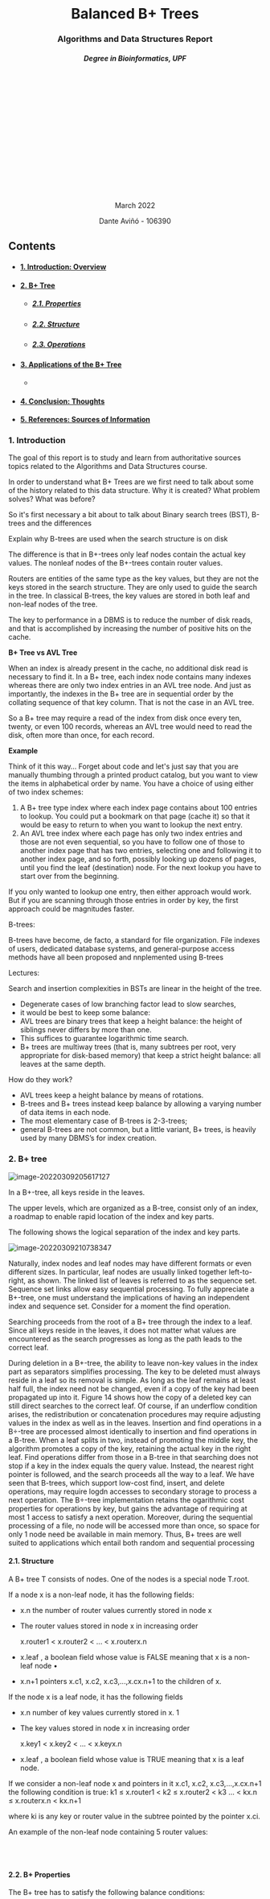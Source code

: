 <br/><br/>
<br/><br/>
<br/><br/>
<br/><br/>
    

<div style="text-align: center;">
    <h1>Balanced B+ Trees</h1>
	<h3>Algorithms and Data Structures Report</h3>
    <h5>Degree in Bioinformatics, UPF</h5>
    <br/><br/>
    <br/><br/>
	<br/><br/>
	<br/><br/>
    <br/><br/>
    <br/><br/>
    <br/><br/>
	<p>March 2022</p>
	<p>Dante Aviñó - 106390</p>
</div>


<div style="page-break-after: always; break-after: page;"></div>

<h2> Contents </h2>

- #### [1. Introduction: Overview](#Introduction)

- #### [2. B+ Tree](#B+Tree)

  - ##### [2.1. Properties](#B+Properties)
  - ##### [2.2. Structure](#B+Structure)
  - ##### [2.3. Operations](#B+Operations)

- #### [3. Applications of the B+ Tree](#B+Uses)

  - 

- #### [4. Conclusion: Thoughts](#Conclusion)

- #### [5. References: Sources of Information](#References)

<div style="page-break-after: always; break-after: page;"></div>

<div id='Introduction'/>
<h3>1. Introduction </h3>
The goal of this report is to study and learn from authoritative sources topics related to the Algorithms and Data Structures course.

In order to understand what B+ Trees are we first need to talk about some of the history related to this data structure. Why it is created? What problem solves? What was before?

So it's first necessary a bit about to talk about Binary search trees (BST), B-trees and the differences


Explain why B-trees are used when the search structure is on disk

The difference is that in B+-trees only leaf nodes contain the actual key values. The nonleaf nodes of the B+-trees contain router values.

Routers are entities of the same type as the key values, but they are not the keys stored in the search structure. They are only used to guide the search in the tree. In classical B-trees, the key values are stored in both leaf and non-leaf nodes of the tree.





The key to performance in a DBMS is to reduce the number of disk reads, and that is accomplished by increasing the number of positive hits on the cache.

**B+ Tree vs AVL Tree**

When an index is already present in the cache, no additional disk read is necessary to find it. In a B+ tree, each index node contains many indexes whereas there are only two index entries in an AVL tree node. And just as importantly, the indexes in the B+ tree are in sequential order by the collating sequence of that key column. That is not the case in an AVL tree.

So a B+ tree may require a read of the index from disk once every ten, twenty, or even 100 records, whereas an AVL tree would need to read the disk, often more than once, for each record.

**Example**

Think of it this way… Forget about code and let's just say that you are manually thumbing through a printed product catalog, but you want to view the items in alphabetical order by name. You have a choice of using either of two index schemes:

1. A B+ tree type index where each index page contains about 100 entries to lookup. You could put a bookmark on that page (cache it) so that it would be easy to return to when you want to lookup the next entry.
2. An AVL tree index where each page has only two index entries and those are not even sequential, so you have to follow one of those to another index page that has two entries, selecting one and following it to another index page, and so forth, possibly looking up dozens of pages, until you find the leaf (destination) node. For the next lookup you have to start over from the beginning.

If you only wanted to lookup one entry, then either approach would work. But if you are scanning through those entries in order by key, the first approach could be magnitudes faster.





B-trees:

B-trees have become, de facto, a standard for file organization. File indexes of users, dedicated database systems, and general-purpose access methods have all been proposed and nnplemented using B-trees







Lectures:

Search and insertion complexities in BSTs are linear in the height of the tree. 

- Degenerate cases of low branching factor lead to slow searches, 
- it would be best to keep some balance: 
- AVL trees are binary trees that keep a height balance: the height of siblings never differs by more than one. 
- This suffices to guarantee logarithmic time search. 
- B+ trees are multiway trees (that is, many subtrees per root, very appropriate for disk-based memory) that keep a strict height balance: all leaves at the same depth. 

How do they work? 

- AVL trees keep a height balance by means of rotations. 
- B-trees and B+ trees instead keep balance by allowing a varying number of data items in each node. 
- The most elementary case of B-trees is 2-3-trees; 
- general B-trees are not common, but a little variant, B+ trees, is heavily used by many DBMS’s for index creation. 

<div style="page-break-after: always; break-after: page;"></div>

<div id='B+Tree'/>
<h3>2. B+ tree</h3>

![image-20220309205617127](/home/dabadav/Documents/GitHub/Report/data/image-20220309205617127.png)

In a B+-tree, all keys reside in the leaves. 

The upper levels, which are organized as a B-tree, consist only of an index, a roadmap to enable rapid location of the index and key parts. 

The following shows the logical separation of the index and key parts. 

![image-20220309210738347](/home/dabadav/Documents/GitHub/Report/data/image-20220309210738347.png)

Naturally, index nodes and leaf nodes may have different formats or even different sizes. In particular, leaf nodes are usually linked together left-to-right, as shown. The linked list of leaves is referred to as the sequence set. Sequence set links allow easy sequential processing.
To fully appreciate a B+-tree, one must understand the implications of having an independent index and sequence set. Consider for a moment the find operation. 

Searching proceeds from the root of a B+ tree through the index to a leaf. Since all keys reside in the leaves, it does not matter what values are encountered as the search progresses as long as the path leads to the correct leaf.

During deletion in a B+-tree, the ability to leave non-key values in the index part as separators simplifies  processing. The key to be deleted must always reside in a leaf so its removal is simple. As long as the leaf
remains at least half full, the index need not be changed, even if a copy of the key had been propagated up into it. Figure 14 shows how the copy of a deleted key can still direct searches to the correct leaf. Of course, if an underflow condition arises, the redistribution or concatenation procedures may require adjusting values in the index as well as in the leaves. Insertion and find operations in a B÷-tree are processed almost identically to insertion and find operations in a B-tree. When a leaf splits in two, instead of promoting the middle key, the algorithm promotes a copy of the key, retaining the actual key in the right leaf. Find operations differ from those in a B-tree in that searching does not stop if a key in the index equals the query value. Instead, the nearest right pointer is followed, and the search proceeds all the way to a leaf. We have seen that B-trees, which support low-cost find, insert, and delete operations, may require logdn accesses to secondary storage to process a next operation. The B÷-tree implementation retains the ogarithmic cost properties for operations by key, but gains the advantage of requiring at most 1 access to satisfy a next operation. Moreover, during the sequential processing of a file, no node will be accessed more than once, so space for only 1 node need be available in main memory. Thus, B+ trees are well suited to applications which entail both random and sequential processing

<div id='B+Structure'/>
<h4>2.1. Structure</h4>

A B+ tree T consists of nodes. One of the nodes is a special node T.root. 

If a node x is a non-leaf node, it has the following fields: 

- x.n the number of router values currently stored in node x 

- The router values stored in node x in increasing order 

  x.router1 < x.router2 < ... < x.routerx.n 

- x.leaf , a boolean field whose value is FALSE meaning that x is a non-leaf node •

- x.n+1 pointers x.c1, x.c2, x.c3,...,x.cx.n+1 to the children of x. 

If the node x is a leaf node, it has the following fields 

- x.n number of key values currently stored in x. 1 

- The key values stored in node x in increasing order 

  x.key1 < x.key2 < ... < x.keyx.n 
  
- x.leaf , a boolean field whose value is TRUE meaning that x is a leaf node. 

If we consider a non-leaf node x and pointers in it x.c1, x.c2, x.c3,...,x.cx.n+1 
the following condition is true: 
k1 ≤ x.router1 < k2 ≤ x.router2 < k3 ... < kx.n ≤ x.routerx.n < kx.n+1

where ki is any key or router value in the subtree pointed by the pointer x.ci. 

An example of the non-leaf node containing 5 router values:

<br/><br/>

<div id='B+Properties'/>
<h4>2.2. B+ Properties </h4>

The B+ tree has to satisfy the following balance conditions: 

• Every path from the root node to a leaf node has an equal length, i.e. every leaf node has the same depth which is the height of the tree. 

• Every node of the B+-tree except the root node is at least half-filled. The latter condition can be formulated more exactly: denote by s(x) the number of children of node x if x is a non-leaf node and the number of keys stored in x if x is a leaf node. Let t ≥ 2 be a fixed integer constant. For each node x of the B+-tree, the following is true: 

​	• 1 ≤ s(x) ≤ 2t, if x is the only node in the tree. 

​	• 2 ≤ s(x) ≤ 2t, if x is the root node and the tree contains also other nodes in addition to the root node. 

​	• t ≤ s(x) ≤ 2t, otherwise. 

Because the B+-tree satisfies the given balance conditions, we can prove that the hight h of the B+ tree 

<p style="text-align: center;">h ≤ logt n</p>

where n is the number of the keys stored in the tree.

<br/><br/>

<div id='B+Operations'/>
<h4>2.3. B+ Operations</h4>

<h5>Searching</h5>

```c++
BTreeSearch(T,k)
x = T.root
while not x.leaf
	i = 1
	while i ≤ x.n and k > x.routeri
		i = i+1
	x = x.ci
	DiskRead(x)
i = 1
while i ≤ x.n and k > x.keyi
	i = i+1
if i ≤ x.n and k = x.keyi
	return ( x, i )
else return NIL
```
<u>**Time Complexity**</u>

<h4>Insertion</h4>

<h4>Deletion</h4>

<div style="page-break-after: always; break-after: page;"></div>

<div id='B+Uses'/>
<h3>3. Applications of the B+ Tree</h4>
B+ trees are one of the most popular data structures for databases today. They are used to store and retrieve large amounts of data very quickly.


<div style="page-break-after: always; break-after: page;"></div>

<div id='Conclusion'/>
<h3>4. Conclusion: Thoughts</h4>
In a nutshell, in this report has been very interesting to perform, see and explore. 
Whether you’re interested in how exactly people get rich by mining bitcoin to do so yourself or you’re
simply curious to know about database security structure and how exactly you are identified on your accounts, the answer to that is to understand the various concepts that hashing revolves around.
Finding out these things and seeing how hashing and them are tied together was interesting and dynamic to explore and learn about, as many of these are things we observe and interact with every other day and we never really stop to give them any thought. By doing so, we learnt some more about this very special data structure and in turn about the world we live in, and that which surrounds us.

<div style="page-break-after: always; break-after: page;"></div>

<div id='References'/>
<h3>5. References: Sources of Information</h4>

**Introduction to algorithms; [Thomas H. Cormen](https://edutechlearners.com/download/Introduction_to_algorithms-3rd%20Edition.pdf), 3rd Edition (2009)**

**Organization and maintenance of large ordered indices; [R. Bayer, E. McCreight](https://infolab.usc.edu/csci585/Spring2010/den_ar/indexing.pdf), July 1970**

**The Ubiquitous B-Tree; [Comer, Douglas](http://carlosproal.com/ir/papers/p121-comer.pdf), June 1979**

**A Novel Space Based Hosting Approach for Ultra Low Latency Web Services; [Dala, Debabrata](https://www.techrxiv.org/ndownloader/files/33448376/1), January 2022**

**2-3 and B-Trees; [Shankha, Amartya](https://ocw.mit.edu/courses/electrical-engineering-and-computer-science/6-046j-design-and-analysis-of-algorithms-spring-2015/recitation-videos/recitation-2-b-trees), March 2016**

